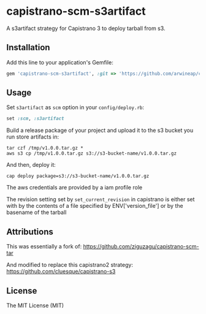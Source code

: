 # capistrano-scm-s3artifact

A s3artifact strategy for Capistrano 3 to deploy tarball from s3.

## Installation

Add this line to your application's Gemfile:

```ruby
gem 'capistrano-scm-s3artifact', :git => 'https://github.com/arwineap/capistrano-scm-s3artifact'
```

## Usage

Set `s3artifact` as `scm` option in your `config/deploy.rb`:

```ruby
set :scm, :s3artifact
```

Build a release package of your project and upload it to the s3 bucket you run store artifacts in:

```shell
tar czf /tmp/v1.0.0.tar.gz *
aws s3 cp /tmp/v1.0.0.tar.gz s3://s3-bucket-name/v1.0.0.tar.gz
```

And then, deploy it:

```shell
cap deploy package=s3://s3-bucket-name/v1.0.0.tar.gz
```

The aws credentials are provided by a iam profile role

The revision setting set by `set_current_revision` in capistrano is either set with by the contents of a file specified by ENV['version_file'] or by the basename of the tarball


## Attributions
This was essentially a fork of:
https://github.com/ziguzagu/capistrano-scm-tar

And modified to replace this capistrano2 strategy:
https://github.com/cluesque/capistrano-s3

## License

The MIT License (MIT)

